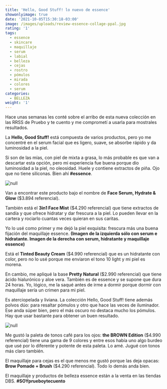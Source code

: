 ```yaml
---
title: 'Hello, Good Stuff! lo nuevo de essence'
showonlyimage: true
date: '2021-10-05T15:30:18-03:00'
image: /images/uploads/review-essence-collage-ppal.jpg
rating: '1'
tags:
  - essence
  - skincare
  - maquillaje
  - serum
  - labial
  - belleza
  - cejas
  - rostro
  - pómulos
  - mirada
  - colores
  - serum
categories:
  - BELLEZA
weight: '1'
---
```

Hace unas semanas les conté sobre el arribo de esta nueva colección en las RRSS de Pruebo y te cuento y me comprometí a usarla para mostrales resultados.

<!--more-->

La **Hello, Good Stuff!** está compuesta de varios productos, pero yo me concentré en el serum facial que es ligero, suave, se absorbe rápido y da luminosidad a la piel. 

Si son de las mías, con piel de mixta a grasa, lo más probable es que van a descartar esta opción, pero mi experiencia fue buena porque dio luminosidad a la piel, no oleosidad. Huele y contiene extractos de piña. Ojo que no tiene siliconas. Bien ahí **\#essence**.

![null](/images/uploads/review-essence-collage-listo.jpg)

Van a encontrar este producto bajo el nombre de **Face Serum, Hydrate & Glow** ($3.894 referencial).

También está el **3in1 Face Mist** ($4.290 referencial) que tiene extractos de sandía y que ofrece hidratar y dar frescura a la piel. Lo pueden llevar en la cartera y rociarlo cuantas veces quieran en sus caritas.

Yo lo usé como primer y me dejó la piel exquisita: frescura más una buena fijación del maquillaje essence. **(Imagen de la izquierda sólo con serum e hidratante. Imagen de la derecha con serum, hidratante y maquillaje essence)**

Está el **Tinted Beauty Cream** ($4.990 referencial) que es un hidratante con color, pero no lo usé porque me enviaron el tono 10 light y mi piel es morena.

En cambio, me apliqué la base **Pretty Natural** ($2.990 referencial) que tiene ácido hialurónico y aloe vera. También es de essence y se supone que dura 24 horas. Yo, lógico, me la saqué antes de irme a dormir porque dormir con maquillaje sería un crimen para mi piel.

Es aterciopelada y liviana. La colección Hello, Good Stuff! tiene además polvos dúo: para resaltar pómulos y otro que hace las veces de iluminador. Ese anda súper bien, pero el más oscuro no destaca mucho los pómulos. Hay que usar bastante para obtener un buen resultado.

![null](/images/uploads/review-essence-productos-listo.jpg)

Me gustó la paleta de tonos café para los ojos: **the BROWN Edition** ($4.990 referencial) tiene una gama de 9 colores y entre esos había uno algo burdeo que usé por lo diferente y potente de esta paleta. Lo amé. Jugué con tonos más claro también.

El maquillaje para cejas es el que menos me gustó porque las deja opacas: **Brow Pomade + Brush** ($4.290 referencial). Todo lo demás anda bien. 

El maquillaje y productos de belleza essence están a la venta en las tiendas DBS. **\#SOYprueboytecuento**
